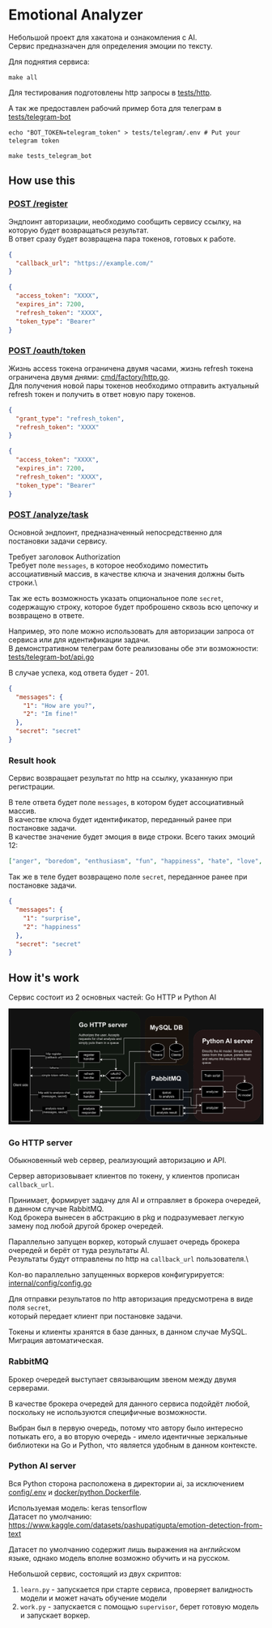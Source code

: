 # Emotional Analyzer

Небольшой проект для хакатона и ознакомления с AI.\
Сервис предназначен для определения эмоции по тексту.

Для поднятия сервиса:
```shell
make all
```

Для тестирования подготовлены http запросы в [tests/http](tests/http).

А так же предоставлен рабочий пример бота для телеграм в [tests/telegram-bot](tests/telegram-bot) 
```shell
echo "BOT_TOKEN=telegram_token" > tests/telegram/.env # Put your telegram token
```
```shell
make tests_telegram_bot
```

## How use this

### [POST /register](tests/http/register.http)

Эндпоинт авторизации, необходимо сообщить сервису ссылку, на которую будет возвращаться результат.\
В ответ сразу будет возвращена пара токенов, готовых к работе.

```json
{
  "callback_url": "https://example.com/"
}
```
```json
{
  "access_token": "XXXX",
  "expires_in": 7200,
  "refresh_token": "XXXX",
  "token_type": "Bearer"
}
```

### [POST /oauth/token](tests/http/token_refresh.http)

Жизнь access токена ограничена двумя часами, жизнь refresh токена ограничена двумя днями: [cmd/factory/http.go](cmd/factory/http.go#L44-L48).\
Для получения новой пары токенов необходимо отправить актуальный refresh токен и получить в ответ новую пару токенов.

```json
{
  "grant_type": "refresh_token",
  "refresh_token": "XXXX"
}
```
```json
{
  "access_token": "XXXX",
  "expires_in": 7200,
  "refresh_token": "XXXX",
  "token_type": "Bearer"
}
```

### [POST /analyze/task](tests/http/addToAnalysis.http)

Основной эндпоинт, предназначенный непосредственно для постановки задачи сервису.

Требует заголовок Authorization\
Требует поле `messages`, в которое необходимо поместить ассоциативный массив, в качестве ключа и значения должны быть строки.\

Так же есть возможность указать опциональное поле `secret`, содержащую строку,
которое будет проброшено сквозь всю цепочку и возвращено в ответе.

Например, это поле можно использовать для авторизации запроса от сервиса или для идентификации задачи.\
В демонстративном телеграм боте реализованы обе эти возможности: [tests/telegram-bot/api.go](tests/telegram-bot/api.go#L38-59)

В случае успеха, код ответа будет - 201.

```json
{
  "messages": {
    "1": "How are you?",
    "2": "Im fine!"
  },
  "secret": "secret"
}
```

### Result hook

Сервис возвращает результат по http на ссылку, указанную при регистрации.

В теле ответа будет поле `messages`, в котором будет ассоциативный массив.\
В качестве ключа будет идентификатор, переданный ранее при постановке задачи.\
В качестве значение будет эмоция в виде строки. Всего таких эмоций 12:
```json
["anger", "boredom", "enthusiasm", "fun", "happiness", "hate", "love", "neutral", "relief", "sadness", "surprise", "worry"]
```

Так же в теле будет возвращено поле `secret`, переданное ранее при постановке задачи.

```json
{
  "messages": {
    "1": "surprise",
    "2": "happiness"
  },
  "secret": "secret"
}
```

## How it's work

Сервис состоит из 2 основных частей: Go HTTP и Python AI 

![main_scheme.png](docs/main_scheme.png)

### Go HTTP server

Обыкновенный web сервер, реализующий авторизацию и API.

Сервер авторизовывает клиентов по токену, у клиентов прописан `callback_url`.

Принимает, формирует задачу для AI и отправляет в брокера очередей, в данном случае RabbitMQ.\
Код брокера вынесен в абстракцию в pkg и подразумевает легкую замену под любой другой брокер очередей.

Параллельно запущен воркер, который слушает очередь брокера очередей и берёт от туда результаты AI.\
Результаты будут отправлены по http на `callback_url` пользователя.\

Кол-во параллельно запущенных воркеров конфигурируется: [internal/config/config.go](internal/config/config.go#L46)

Для отправки результатов по http авторизация предусмотрена в виде поля `secret`,\
который передает клиент при постановке задачи.

Токены и клиенты хранятся в базе данных, в данном случае MySQL. Миграция автоматическая.

### RabbitMQ

Брокер очередей выступает связывающим звеном между двумя серверами.

В качестве брокера очередей для данного сервиса подойдёт любой, поскольку не используются специфичные возможности.

Выбран был в первую очередь, потому что автору было интересно потыкать его,
а во вторую очередь - имело идентичные зеркальные библиотеки на Go и Python, что является удобным в данном контексте.

### Python AI server

Вся Python сторона расположена в директории ai, за исключением [config/.env](config/.env) и [docker/python.Dockerfile](docker/python.Dockerfile).

Используемая модель: keras tensorflow\
Датасет по умолчанию: https://www.kaggle.com/datasets/pashupatigupta/emotion-detection-from-text

Датасет по умолчанию содержит лишь выражения на английском языке, однако модель вполне возможно обучить и на русском.

Небольшой сервис, состоящий из двух скриптов:
1. `learn.py` - запускается при старте сервиса, проверяет валидность модели и может начать обучение модели
2. `work.py` - запускается с помощью `supervisor`, берет готовую модель и запускает воркер.


